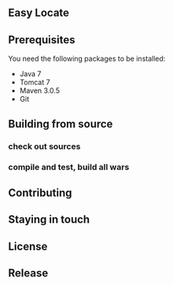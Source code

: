 ## Easy Locate


## Prerequisites
You need the following packages to be installed:
* Java 7
* Tomcat 7
* Maven 3.0.5
* Git

## Building from source

### check out sources



### compile and test, build all wars



## Contributing

## Staying in touch

## License

## Release



